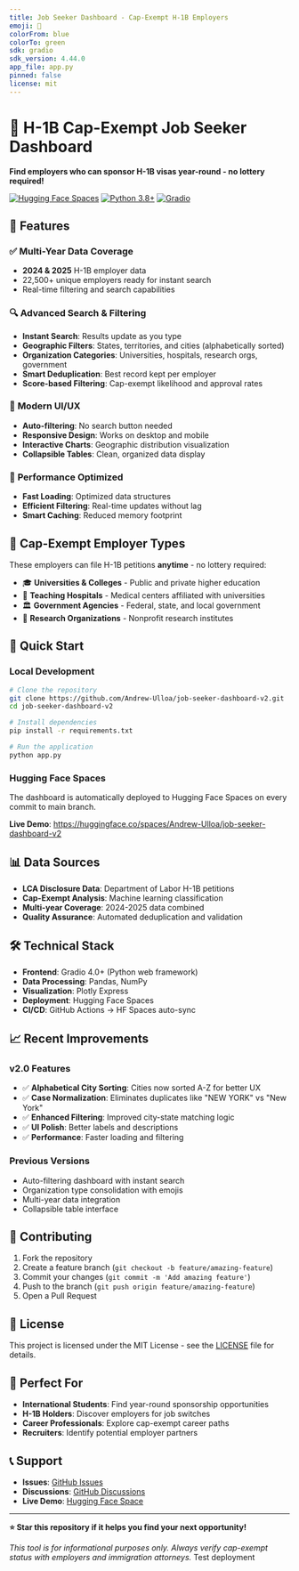 ```yaml
---
title: Job Seeker Dashboard - Cap-Exempt H-1B Employers
emoji: 🎯
colorFrom: blue
colorTo: green
sdk: gradio
sdk_version: 4.44.0
app_file: app.py
pinned: false
license: mit
---
```


# 🎯 H-1B Cap-Exempt Job Seeker Dashboard

**Find employers who can sponsor H-1B visas year-round - no lottery required!**

[![Hugging Face Spaces](https://img.shields.io/badge/%F0%9F%A4%97%20Hugging%20Face-Spaces-blue)](https://huggingface.co/spaces/Andrew-Ulloa/job-seeker-dashboard-v2)
[![Python 3.8+](https://img.shields.io/badge/python-3.8+-blue.svg)](https://www.python.org/downloads/)
[![Gradio](https://img.shields.io/badge/gradio-4.0+-orange.svg)](https://gradio.app/)

## 🌟 Features

### ✅ **Multi-Year Data Coverage**

- **2024 & 2025** H-1B employer data
- 22,500+ unique employers ready for instant search
- Real-time filtering and search capabilities

### 🔍 **Advanced Search & Filtering**

- **Instant Search**: Results update as you type
- **Geographic Filters**: States, territories, and cities (alphabetically sorted)
- **Organization Categories**: Universities, hospitals, research orgs, government
- **Smart Deduplication**: Best record kept per employer
- **Score-based Filtering**: Cap-exempt likelihood and approval rates

### 🎨 **Modern UI/UX**

- **Auto-filtering**: No search button needed
- **Responsive Design**: Works on desktop and mobile
- **Interactive Charts**: Geographic distribution visualization
- **Collapsible Tables**: Clean, organized data display

### 🚀 **Performance Optimized**

- **Fast Loading**: Optimized data structures
- **Efficient Filtering**: Real-time updates without lag
- **Smart Caching**: Reduced memory footprint

## 🏢 Cap-Exempt Employer Types

These employers can file H-1B petitions **anytime** - no lottery required:

- 🎓 **Universities & Colleges** - Public and private higher education
- 🏥 **Teaching Hospitals** - Medical centers affiliated with universities
- 🏛️ **Government Agencies** - Federal, state, and local government
- 🔬 **Research Organizations** - Nonprofit research institutes

## 🚀 Quick Start

### Local Development

```bash
# Clone the repository
git clone https://github.com/Andrew-Ulloa/job-seeker-dashboard-v2.git
cd job-seeker-dashboard-v2

# Install dependencies
pip install -r requirements.txt

# Run the application
python app.py
```

### Hugging Face Spaces

The dashboard is automatically deployed to Hugging Face Spaces on every commit to main branch.

**Live Demo**: https://huggingface.co/spaces/Andrew-Ulloa/job-seeker-dashboard-v2

## 📊 Data Sources

- **LCA Disclosure Data**: Department of Labor H-1B petitions
- **Cap-Exempt Analysis**: Machine learning classification
- **Multi-year Coverage**: 2024-2025 data combined
- **Quality Assurance**: Automated deduplication and validation

## 🛠️ Technical Stack

- **Frontend**: Gradio 4.0+ (Python web framework)
- **Data Processing**: Pandas, NumPy
- **Visualization**: Plotly Express
- **Deployment**: Hugging Face Spaces
- **CI/CD**: GitHub Actions → HF Spaces auto-sync

## 📈 Recent Improvements

### v2.0 Features

- ✅ **Alphabetical City Sorting**: Cities now sorted A-Z for better UX
- ✅ **Case Normalization**: Eliminates duplicates like "NEW YORK" vs "New York"
- ✅ **Enhanced Filtering**: Improved city-state matching logic
- ✅ **UI Polish**: Better labels and descriptions
- ✅ **Performance**: Faster loading and filtering

### Previous Versions

- Auto-filtering dashboard with instant search
- Organization type consolidation with emojis
- Multi-year data integration
- Collapsible table interface

## 🤝 Contributing

1. Fork the repository
2. Create a feature branch (`git checkout -b feature/amazing-feature`)
3. Commit your changes (`git commit -m 'Add amazing feature'`)
4. Push to the branch (`git push origin feature/amazing-feature`)
5. Open a Pull Request

## 📝 License

This project is licensed under the MIT License - see the [LICENSE](LICENSE) file for details.

## 🎯 Perfect For

- **International Students**: Find year-round sponsorship opportunities
- **H-1B Holders**: Discover employers for job switches
- **Career Professionals**: Explore cap-exempt career paths
- **Recruiters**: Identify potential employer partners

## 📞 Support

- **Issues**: [GitHub Issues](https://github.com/Andrew-Ulloa/job-seeker-dashboard-v2/issues)
- **Discussions**: [GitHub Discussions](https://github.com/Andrew-Ulloa/job-seeker-dashboard-v2/discussions)
- **Live Demo**: [Hugging Face Space](https://huggingface.co/spaces/Andrew-Ulloa/job-seeker-dashboard-v2)

---

**⭐ Star this repository if it helps you find your next opportunity!**

_This tool is for informational purposes only. Always verify cap-exempt status with employers and immigration attorneys._
Test deployment
